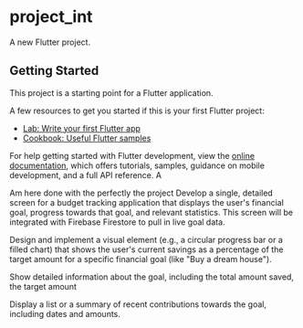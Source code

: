 # project_int

A new Flutter project.

## Getting Started

This project is a starting point for a Flutter application.

A few resources to get you started if this is your first Flutter project:

- [Lab: Write your first Flutter app](https://docs.flutter.dev/get-started/codelab)
- [Cookbook: Useful Flutter samples](https://docs.flutter.dev/cookbook)

For help getting started with Flutter development, view the
[online documentation](https://docs.flutter.dev/), which offers tutorials,
samples, guidance on mobile development, and a full API reference.
A

Am here done with the perfectly the project Develop a single, detailed screen for a budget tracking application that displays the user's financial goal, progress towards that goal, and relevant statistics. This screen will be integrated with Firebase Firestore to pull in live goal data.

Design and implement a visual element (e.g., a circular progress bar or a filled chart) that shows the user's current savings as a percentage of the target amount for a specific financial goal (like "Buy a dream house").

 Show detailed information about the goal, including the total amount saved, the target amount

 Display a list or a summary of recent contributions towards the goal, including dates and amounts.

